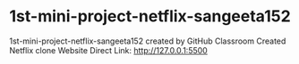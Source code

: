 # 1st-mini-project-netflix-sangeeta152
1st-mini-project-netflix-sangeeta152 created by GitHub Classroom
Created Netflix clone Website
Direct Link: http://127.0.0.1:5500
